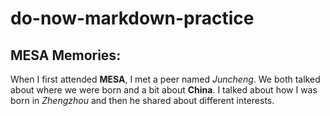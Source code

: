 # do-now-markdown-practice

## MESA Memories:
When I first attended **MESA**, I met a peer named *Juncheng*. We both talked about where we were born and a bit about **China**. I talked about how I was born in *Zhengzhou* and then he shared about different interests.